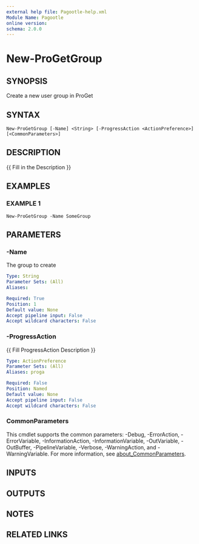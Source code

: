 ```yaml
---
external help file: Pagootle-help.xml
Module Name: Pagootle
online version:
schema: 2.0.0
---
```


# New-ProGetGroup

## SYNOPSIS
Create a new user group in ProGet

## SYNTAX

```
New-ProGetGroup [-Name] <String> [-ProgressAction <ActionPreference>] [<CommonParameters>]
```

## DESCRIPTION
{{ Fill in the Description }}

## EXAMPLES

### EXAMPLE 1
```
New-ProGetGroup -Name SomeGroup
```

## PARAMETERS

### -Name
The group to create

```yaml
Type: String
Parameter Sets: (All)
Aliases:

Required: True
Position: 1
Default value: None
Accept pipeline input: False
Accept wildcard characters: False
```

### -ProgressAction
{{ Fill ProgressAction Description }}

```yaml
Type: ActionPreference
Parameter Sets: (All)
Aliases: proga

Required: False
Position: Named
Default value: None
Accept pipeline input: False
Accept wildcard characters: False
```

### CommonParameters
This cmdlet supports the common parameters: -Debug, -ErrorAction, -ErrorVariable, -InformationAction, -InformationVariable, -OutVariable, -OutBuffer, -PipelineVariable, -Verbose, -WarningAction, and -WarningVariable. For more information, see [about_CommonParameters](http://go.microsoft.com/fwlink/?LinkID=113216).

## INPUTS

## OUTPUTS

## NOTES

## RELATED LINKS
